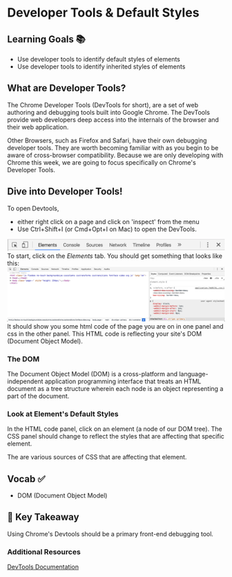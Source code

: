 # Developer Tools & Default Styles


## Learning Goals 📚
- Use developer tools to identify default styles of elements
- Use developer tools to identify inherited styles of elements

## What are Developer Tools?

The Chrome Developer Tools (DevTools for short), are a set of web authoring and debugging tools built into Google Chrome. The DevTools provide web developers deep access into the internals of the browser and their web application.

Other Browsers, such as Firefox and Safari, have their own debugging developer tools. They are worth becoming familiar with as you begin to be aware of cross-browser compatibility. Because we are only developing with Chrome this week, we are going to focus specifically on Chrome's Developer Tools.


## Dive into Developer Tools!
To open Devtools,
- either right click on a page and click on 'inspect' from the menu
- Use Ctrl+Shift+I (or Cmd+Opt+I on Mac) to open the DevTools.


![Elements Tab in Dev Tools](imgs/dev_tools_elements_tab.png)
To start, click on the *Elements* tab. You should get something that looks like this:
![Devtools](imgs/dev_tools.png)
It should show you some html code of the page you are on in one panel and css in the other panel. This HTML code is reflecting your site's DOM (Document Object Model).

### The DOM
The Document Object Model (DOM) is a cross-platform and language-independent application programming interface that treats an HTML document as a tree structure wherein each node is an object representing a part of the document.

### Look at Element's Default Styles
In the HTML code panel, click on an element (a node of our DOM tree). The CSS panel should change to reflect the styles that are affecting that specific element.

The are various sources of CSS that are affecting that element.

## Vocab ✅
- DOM (Document Object Model)

## 🔑 Key Takeaway
Using Chrome's Devtools should be a primary front-end debugging tool.

### Additional Resources
[DevTools Documentation](https://developers.google.com/web/tools/chrome-devtools/iterate/inspect-styles/?utm_source=dcc&utm_medium=redirect&utm_campaign=2016q3)
